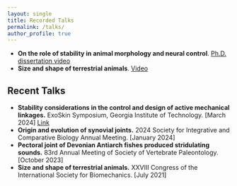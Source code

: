 ```yaml
---
layout: single
title: Recorded Talks
permalink: /talks/
author_profile: true
---
```


<!-- ## Video recordings -->

- **On the role of stability in animal morphology and neural control**. [Ph.D. dissertation video](https://www.youtube.com/watch?v=IGwHq4HRJcY)
- **Size and shape of terrestrial animals**. [Video](https://youtu.be/C55yA767XjA) 

## Recent Talks

- **Stability considerations in the control and design of active mechanical linkages.** ExoSkin Symposium, Georgia Institute of Technology. [March 2024] [Link](https://exoskin.me.gatech.edu/schedule-2/) 
- **Origin and evolution of synovial joints.** 2024 Society for Integrative and Comparative Biology Annual Meeting. [January 2024] 
- **Pectoral joint of Devonian Antiarch fishes produced stridulating sounds.** 83rd Annual Meeting of Society of Vertebrate Paleontology. [October 2023] 
- **Size and shape of terrestrial animals.** XXVIII Congress of the International Society for Biomechanics. [July 2021]


<script src="http://code.jquery.com/jquery-1.4.2.min.js"></script> <script> var x = document.getElementsByClassName("site-footer-credits"); setTimeout(() => { x[0].remove(); }, 10); </script>

